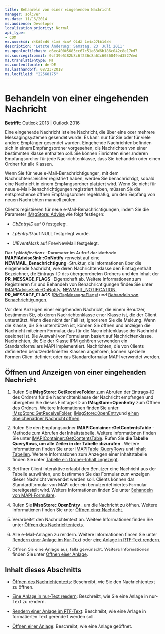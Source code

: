 ```yaml
---
title: Behandeln von einer eingehenden Nachricht
manager: soliver
ms.date: 11/16/2014
ms.audience: Developer
localization_priority: Normal
api_type:
- COM
ms.assetid: d45d5ed9-41cd-4aaf-91d2-1e4a27bb16d4
description: 'Letzte Änderung: Samstag, 23. Juli 2011'
ms.openlocfilehash: d6ec40005683cc67c51a63d6b186c042c8e170d7
ms.sourcegitcommit: 0cf39e5382b8c6f236c8a63c6036849ed3527ded
ms.translationtype: MT
ms.contentlocale: de-DE
ms.lasthandoff: 08/23/2018
ms.locfileid: "22568175"
---
```

# <a name="handling-an-incoming-message"></a>Behandeln von einer eingehenden Nachricht

**Betrifft**: Outlook 2013 | Outlook 2016 
  
Eine eingehende Nachricht ist eine Nachricht, die über eine oder mehrere Messagingsystemen gesendet wurde. Es kann nur für Sie oder für viele andere Empfänger gesendet wurden. Eingehende Nachrichten befinden sich in einem Empfangsordner vorgesehen, die Nachrichten von einer bestimmten Klasse enthalten soll. Sie können Einrichten einer anderen Empfangsordner für jede Nachrichtenklasse, dass Sie behandeln oder einen Ordner für alle Klassen.
  
Wenn Sie für neue e-Mail-Benachrichtigungen, mit dem Nachrichtenspeicher registriert haben, werden Sie benachrichtigt, sobald eine Nachricht in einem Empfangsordner platziert wird. Wenn Sie nicht für neue e-Mail-Benachrichtigungen registriert haben, müssen Sie die entsprechende öffnen Empfangsordner regelmäßig, um den Empfang von neuen Nachrichten manuell prüfen.
  
Clients registrieren für neue e-Mail-Benachrichtigungen, indem Sie die Parameter [IMsgStore::Advise](imsgstore-advise.md) wie folgt festlegen: 
  
- _CbEntryID_ auf 0 festgelegt. 
    
- _LpEntryID_ auf NULL festgelegt wurde. 
    
- _UlEventMask_ auf FnevNewMail festgelegt. 
    
Der _LpNotifications_ -Parameter im Aufruf der Methode **IMAPIAdviseSink::OnNotify** verweist auf eine **NEWMAIL\_Benachrichtigung** -Struktur, die Informationen über die eingehende Nachricht, wie deren Nachrichtenklasse den Eintrag enthält Bezeichner, die Eintrags-ID des übergeordneten Ordners und den Inhalt der **PR_MESSAGE_FLAGS** -Eigenschaft ab. Weitere Informationen zum Registrieren für und Behandeln von Benachrichtigungen finden Sie unter [IMAPIAdviseSink::OnNotify](imapiadvisesink-onnotify.md), [NEWMAIL_NOTIFICATION](newmail_notification.md), **PR_MESSAGE_FLAGS** ([PidTagMessageFlags](pidtagmessageflags-canonical-property.md)) und [Behandeln von Benachrichtigungen](handling-notifications.md). 
  
Vor dem Anzeigen einer eingehenden Nachricht, die einem Benutzer, bestimmen Sie, ob deren Nachrichtenklasse einer Klasse ist, die der Client unterstützt. Wenn dies nicht der Fall ist, ignorieren Sie die Meldung. Wenn die Klasse, die Sie unterstützen ist, können Sie öffnen und anzeigen die Nachricht mit einem Formular, das für die Nachrichtenklasse der Nachricht geeignet ist. Die Auswahl von Formularen basiert auf Nachrichtenklasse. Nachrichten, die Sie der Klasse IPM gehören verwenden ein Standardformulars MAPI implementiert. Nachrichten, die von Clients definierten benutzerdefinierten Klassen angehören, können spezielle Formen Client definiert oder das Standardformular MAPI verwendet werden.
  
## <a name="open-and-display-an-incoming-message"></a>Öffnen und Anzeigen von einer eingehenden Nachricht
  
1. Rufen Sie **IMsgStore::GetReceiveFolder** zum Abrufen der Eintrags-ID des Ordners für die Nachrichtenklasse der Nachricht empfangen und übergeben Sie dieses Eintrags-ID an **IMsgStore::OpenEntry** zum Öffnen des Ordners. Weitere Informationen finden Sie unter [IMsgStore::GetReceiveFolder](imsgstore-getreceivefolder.md), [IMsgStore::OpenEntry](imsgstore-openentry.md)und [einen Speicherordner Nachricht öffnen](opening-a-message-store-folder.md).
    
2. Rufen Sie den Empfangsordner **IMAPIContainer::GetContentsTable** -Methode zum Abrufen der Inhaltstabelle. Weitere Informationen finden Sie unter [IMAPIContainer::GetContentsTable](imapicontainer-getcontentstable.md). Rufen Sie **die Tabelle QueryRows, um alle Zeilen in der Tabelle abzurufen** . Weitere Informationen finden Sie unter [IMAPITable::QueryRows](imapitable-queryrows.md) und [Inhalt Tabellen](contents-tables.md). Weitere Informationen zum Anzeigen einer Inhaltstabelle finden Sie unter [Tabelle ein Ordner-Inhalt angezeigt](displaying-a-folder-contents-table.md).
    
3. Bei Ihrer Client interaktive erlaubt den Benutzer eine Nachricht aus der Tabelle auswählen, und bestimmen Sie das Formular zum Anzeigen dieser Nachricht verwendet werden soll. Clients können das Standardformular von MAPI oder ein benutzerdefiniertes Formular bereitgestellt wird. Weitere Informationen finden Sie unter [Behandeln von MAPI-Formulare](handling-mapi-forms.md).
    
4. Rufen Sie **IMsgStore::OpenEntry** , um die Nachricht zu öffnen. Weitere Informationen finden Sie unter [Öffnen einer Nachricht](opening-a-message.md).
    
5. Verarbeitet den Nachrichtentext an. Weitere Informationen finden Sie unter [Öffnen des Nachrichtentexts](opening-message-text.md).
    
6. Alle e-Mail-Anlagen zu rendern. Weitere Informationen finden Sie unter [Rendern einer Anlage im Nur-Text](rendering-an-attachment-in-plain-text.md) oder [eine Anlage in RTF-Text rendern](rendering-an-attachment-in-rtf-text.md).
    
7. Öffnen Sie eine Anlage aus, falls gewünscht. Weitere Informationen finden Sie unter [Öffnen einer Anlage](opening-an-attachment.md).
    
## <a name="in-this-section"></a>Inhalt dieses Abschnitts

- [Öffnen des Nachrichtentexts](opening-message-text.md): Beschreibt, wie Sie den Nachrichtentext zu öffnen.
    
- [Eine Anlage in nur-Text rendern](rendering-an-attachment-in-plain-text.md): Beschreibt, wie Sie eine Anlage in nur-Text zu rendern.
    
- [Rendern einer Anlage im RTF-Text](rendering-an-attachment-in-rtf-text.md): Beschreibt, wie eine Anlage in formatierten Text gerendert werden soll.
    
- [Öffnen einer Anlage](opening-an-attachment.md): Beschreibt, wie eine Anlage geöffnet.
    

